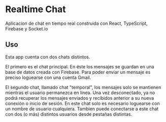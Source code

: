 # Realtime Chat
Aplicacion de chat en tiempo real construida con React, TypeScript, Firebase y Socket.io

## Uso
Esta app cuenta con dos chats distintos.

El primero es el chat principal. En éste los mensajes se guardan en una base de datos creada con Firebase. Para poder enviar un mensaje es preciso loguearse
con una cuenta Gmail.

El segundo chat, llamado chat "temporal", los mensajes solo se mantienen mientras el usuario permanezca en línea. Una vez desconectado, ya no podrá recuperar los mensajes
enviados y recibidos anterior a su nueva conexión o inicio de sesión. En este chat solo es necesario loguearse con un nombre de usuario cualquiera.
Tambien puede conectarse a este chat con dos (o más) distintos usuarios desde pestañas distintas.
